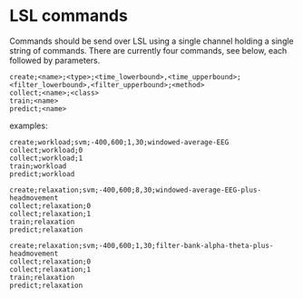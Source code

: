 # LSL commands

Commands should be send over LSL using a single channel holding a single string of commands. There are currently four commands, see below, each followed by parameters.

``` text
create;<name>;<type>;<time_lowerbound>,<time_upperbound>;<filter_lowerbound>,<filter_upperbound>;<method>
collect;<name>;<class>
train;<name>
predict;<name>
```

examples:

``` text
create;workload;svm;-400,600;1,30;windowed-average-EEG
collect;workload;0
collect;workload;1
train;workload
predict;workload
```

``` text
create;relaxation;svm;-400,600;8,30;windowed-average-EEG-plus-headmovement
collect;relaxation;0
collect;relaxation;1
train;relaxation
predict;relaxation
```

``` text
create;relaxation;svm;-400,600;1,30;filter-bank-alpha-theta-plus-headmovement
collect;relaxation;0
collect;relaxation;1
train;relaxation
predict;relaxation
```
